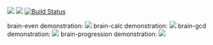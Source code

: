 <a href="https://codeclimate.com/github/ianproletov/project-lvl1-s392/maintainability"><img src="https://api.codeclimate.com/v1/badges/a7d70506ba66cfacd718/maintainability" /></a>
<a href="https://codeclimate.com/github/ianproletov/project-lvl1-s392/test_coverage"><img src="https://api.codeclimate.com/v1/badges/a7d70506ba66cfacd718/test_coverage" /></a>
[![Build Status](https://travis-ci.org/ianproletov/project-lvl1-s392.svg?branch=master)](https://travis-ci.org/ianproletov/project-lvl1-s392)

brain-even demonstration: <a href="https://asciinema.org/a/Qif9MpMUfCtVRQ2BBI8lZM95w" target="_blank"><img src="https://asciinema.org/a/Qif9MpMUfCtVRQ2BBI8lZM95w.svg" /></a>
brain-calc demonstration: <a href="https://asciinema.org/a/215358" target="_blank"><img src="https://asciinema.org/a/215358.svg" /></a>
brain-gcd demonstration: <a href="https://asciinema.org/a/215804" target="_blank"><img src="https://asciinema.org/a/215804.svg" /></a>
brain-progression demonstration: <a href="https://asciinema.org/a/215813" target="_blank"><img src="https://asciinema.org/a/215813.svg" /></a>